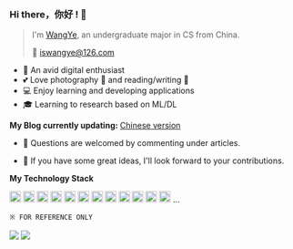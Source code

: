 ### Hi there，你好 ! 👋

> I'm [WangYe](https://blog.csdn.net/qq_34373560), an undergraduate major in CS from China.
>
> :email: iswangye@126.com

*  :iphone:  An avid digital enthusiast
* :two_hearts: Love photography :camera_flash: and reading/writing :book:
* :computer: Enjoy learning and developing applications
* :mortar_board: Learning to research based on ML/DL

**My Blog currently updating:**  [Chinese version](https://blog.csdn.net/qq_34373560)

* :speech_balloon: Questions are welcomed by commenting under articles.

* :thought_balloon: If you have some great ideas, I'll look forward to your contributions.

**My Technology Stack**

<code><img height="20" src="https://s1.ax1x.com/2020/08/23/d0hcRA.png"></code>
<code><img height="20" src="https://s1.ax1x.com/2020/07/15/UwFNAs.png"></code>
<code><img height="20" src="https://s1.ax1x.com/2020/07/15/UwF3jS.png"></code>
<code><img height="20" src="https://s1.ax1x.com/2020/08/12/avS93j.png"></code>
<code><img height="20" src="https://s1.ax1x.com/2020/07/15/UwFw90.png"></code>
<code><img height="20" src="https://s1.ax1x.com/2020/08/23/d0hgxI.png"></code>
<code><img height="20" src="https://s1.ax1x.com/2020/08/23/d0HKfS.png"></code>
<code><img height="20" src="https://s1.ax1x.com/2020/08/23/d05UHK.png"></code>
<code><img height="20" src="https://s1.ax1x.com/2020/08/23/d0HuY8.png"></code>
<code><img height="20" src="https://s1.ax1x.com/2020/08/23/d0HnFf.png"></code>
<code><img height="20" src="https://s1.ax1x.com/2020/07/15/UwFUNn.png"></code>
<code><img height="20" src="https://s1.ax1x.com/2020/07/15/UwFGng.png"></code>
...

`※ FOR REFERENCE ONLY`

<a>
  <img align="center" src="https://github-readme-stats.vercel.app/api?username=windycn&show_icons=true" />
</a>

<a>
  <img align="center" src="https://github-readme-stats.vercel.app/api/top-langs/?username=windycn&layout=compact" />
</a>
